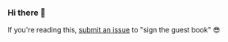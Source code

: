 ### Hi there 👋

If you're reading this, [submit an issue](https://github.com/TerabyteTiger/TerabyteTiger/issues/new?assignees=&labels=&template=guest-book-sign-in-.md&title=Hello+from+%5Byour+name+here%5D) to "sign the guest book" 😎 
<!--
**TerabyteTiger/TerabyteTiger** is a ✨ _special_ ✨ repository because its `README.md` (this file) appears on your GitHub profile.

Here are some ideas to get you started:

- 🔭 I’m currently working on ...
- 🌱 I’m currently learning ...
- 👯 I’m looking to collaborate on ...
- 🤔 I’m looking for help with ...
- 💬 Ask me about ...
- 📫 How to reach me: ...
- 😄 Pronouns: ...
- ⚡ Fun fact: ...
-->
